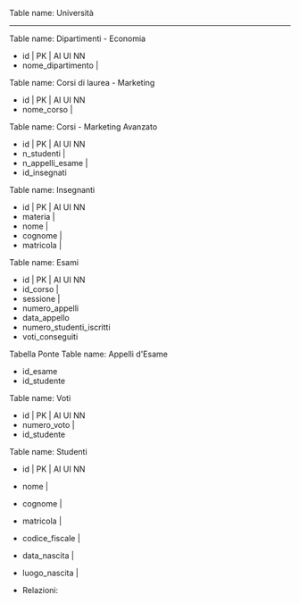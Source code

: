 <!-- Modellizzare la struttura di una tabella per memorizzare tutti i dati riguardanti una università:
- sono presenti diversi Dipartimenti (es.: Lettere e Filosofia, Matematica, Ingegneria ecc.);
- ogni Dipartimento offre più Corsi di Laurea (es.: Civiltà e Letterature Classiche, Informatica, Ingegneria Elettronica ecc..)
- ogni Corso di Laurea prevede diversi Corsi (es.: Letteratura Latina, Sistemi Operativi 1, Analisi Matematica 2 ecc.);
- ogni Corso può essere tenuto da diversi Insegnanti;
- ogni Corso prevede più appelli d'Esame;
- ogni Studente è iscritto ad un solo Corso di Laurea;
- ogni Studente può iscriversi a più appelli di Esame;
- per ogni appello d'Esame a cui lo Studente ha partecipato, è necessario memorizzare il voto ottenuto, anche se non sufficiente.
Pensiamo a quali entità (tabelle) creare per il nostro database e cerchiamo poi di stabilirne le relazioni. Infine, andiamo a definire le colonne e i tipi di dato di ogni tabella. -->


Table name: Università 

--------------------------------------

Table name: Dipartimenti - Economia

- id | PK | AI UI NN
- nome_dipartimento | 

Table name: Corsi di laurea - Marketing

- id | PK | AI UI NN
- nome_corso |

Table name: Corsi - Marketing Avanzato

- id | PK | AI UI NN
- n_studenti | 
- n_appelli_esame |
- id_insegnati

Table name: Insegnanti

- id | PK | AI UI NN
- materia | 
- nome |
- cognome |
- matricola |


Table name: Esami

- id | PK | AI UI NN
- id_corso |
- sessione |
- numero_appelli
- data_appello
- numero_studenti_iscritti
- voti_conseguiti



Tabella Ponte
Table name: Appelli d'Esame

- id_esame
- id_studente



Table name: Voti

- id | PK | AI UI NN
- numero_voto |
- id_studente


Table name: Studenti

- id | PK | AI UI NN
- nome |
- cognome |
- matricola |
- codice_fiscale |
- data_nascita |
- luogo_nascita |



- Relazioni: 

